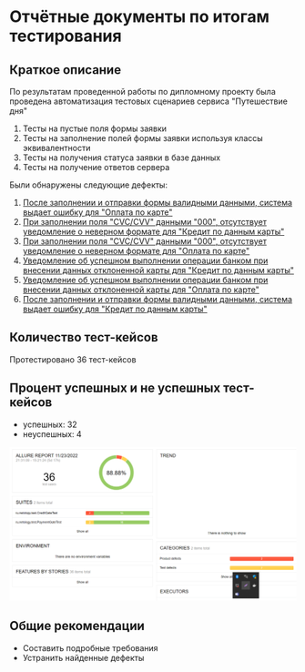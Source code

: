 # Отчётные документы по итогам тестирования

## Краткое описание
По результатам проведенной работы по дипломному проекту была проведена автоматизация тестовых сценариев сервиса "Путешествие дня"

1. Тесты на пустые поля формы заявки
2. Тесты на заполнение полей формы заявки используя классы эквивалентности
3. Тесты на получения статуса заявки в базе данных
4. Тесты на получение ответов сервера

Были обнаружены следующие дефекты:

1. [После заполнении и отправки формы валидными данными, система выдает ошибку для "Оплата по карте"](https://github.com/Ulia95/Diploma/issues/1)
2. [При заполнении поля "CVC/CVV" данными "000", отсутствует уведомление о неверном формате для "Кредит по данным карты"](https://github.com/Ulia95/Diploma/issues/2)
3. [При заполнении поля "CVC/CVV" данными "000", отсутствует уведомление о неверном формате для "Оплата по карте"](https://github.com/Ulia95/Diploma/issues/3)
4. [Уведомление об успешном выполнении операции банком при внесении данных отклоненной карты для "Кредит по данным карты"](https://github.com/Ulia95/Diploma/issues/4)
5. [Уведомление об успешном выполнении операции банком при внесении данных отклоненной карты для "Оплата по карте"](https://github.com/Ulia95/Diploma/issues/5)
6. [После заполнении и отправки формы валидными данными, система выдает ошибку для "Кредит по данным карты"](https://github.com/Ulia95/Diploma/issues/6)


## Количество тест-кейсов
 
Протестировано 36 тест-кейсов

## Процент успешных и не успешных тест-кейсов

 - успешных: 32
 - неуспешных: 4

![img_1.png](img_1.png)

## Общие рекомендации

 - Составить подробные требования
 - Устранить найденные дефекты
